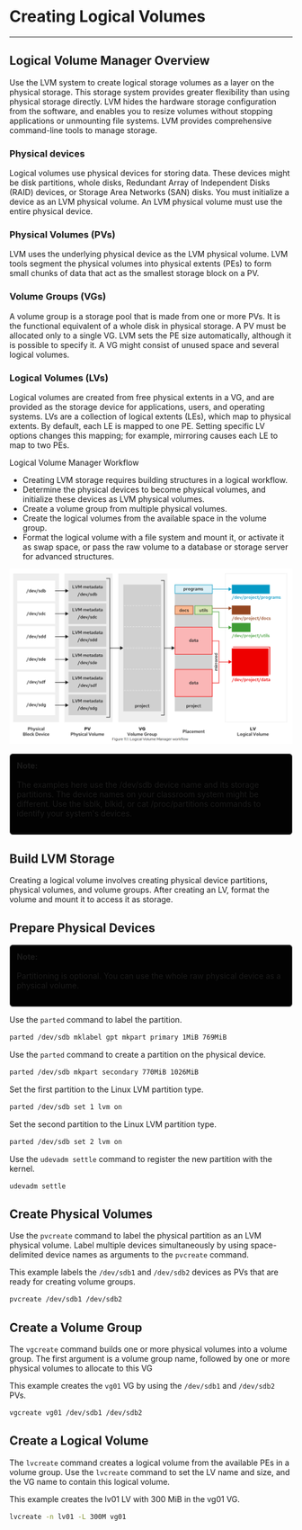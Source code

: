 # Creating Logical Volumes
---

## Logical Volume Manager Overview

Use the LVM system to create logical storage volumes as a layer on the physical storage. This storage system provides greater flexibility than using physical storage directly. LVM hides the hardware storage configuration from the software, and enables you to resize volumes without stopping applications or unmounting file systems. LVM provides comprehensive command-line tools to manage storage.

### Physical devices

Logical volumes use physical devices for storing data. These devices might be disk partitions, whole disks, Redundant Array of Independent Disks (RAID) devices, or Storage Area Networks (SAN) disks. You must initialize a device as an LVM physical volume. An LVM physical volume must use the entire physical device.

### Physical Volumes (PVs)

LVM uses the underlying physical device as the LVM physical volume. LVM tools segment the physical volumes into physical extents (PEs) to form small chunks of data that act as the smallest storage block on a PV.

### Volume Groups (VGs)

A volume group is a storage pool that is made from one or more PVs. It is the functional equivalent of a whole disk in physical storage. A PV must be allocated only to a single VG. LVM sets the PE size automatically, although it is possible to specify it. A VG might consist of unused space and several logical volumes.

### Logical Volumes (LVs)

Logical volumes are created from free physical extents in a VG, and are provided as the storage device for applications, users, and operating systems. LVs are a collection of logical extents (LEs), which map to physical extents. By default, each LE is mapped to one PE. Setting specific LV options changes this mapping; for example, mirroring causes each LE to map to two PEs.

Logical Volume Manager Workflow
- Creating LVM storage requires building structures in a logical workflow.
- Determine the physical devices to become physical volumes, and initialize these devices as LVM physical volumes.
- Create a volume group from multiple physical volumes.
- Create the logical volumes from the available space in the volume group.
- Format the logical volume with a file system and mount it, or activate it as swap space, or pass the raw volume to a database or storage server for advanced structures.

![alt text](images/image8.png)

<div style="border: 1px solid #aaa; border-radius: 6px; padding: 12px; background: #020202ff;">
<b>Note:</b><br><br>
The examples here use the /dev/sdb device name and its storage partitions. The device names on your classroom system might be different. Use the lsblk, blkid, or cat /proc/partitions commands to identify your system's devices.<br><br>
</div>

## Build LVM Storage

Creating a logical volume involves creating physical device partitions, physical volumes, and volume groups. After creating an LV, format the volume and mount it to access it as storage.

## Prepare Physical Devices

<div style="border: 1px solid #aaa; border-radius: 6px; padding: 12px; background: #020202ff;">
<b>Note:</b><br><br>
Partitioning is optional. You can use the whole raw physical device as a physical volume.<br><br></div>



Use the `parted` command to label the partition.

```bash
parted /dev/sdb mklabel gpt mkpart primary 1MiB 769MiB
```

Use the `parted` command to create a partition on the physical device.

```bash
parted /dev/sdb mkpart secondary 770MiB 1026MiB
```

Set the first partition to the Linux LVM partition type.

```bash
parted /dev/sdb set 1 lvm on
```

Set the second partition to the Linux LVM partition type.

```bash
parted /dev/sdb set 2 lvm on
```

Use the `udevadm settle` command to register the new partition with the kernel.

```bash
udevadm settle
```

## Create Physical Volumes

Use the `pvcreate` command to label the physical partition as an LVM physical volume. Label multiple devices simultaneously by using space-delimited device names as arguments to the `pvcreate` command.

This example labels the `/dev/sdb1` and `/dev/sdb2` devices as PVs that are ready for creating volume groups.

```bash
pvcreate /dev/sdb1 /dev/sdb2
```

## Create a Volume Group

The `vgcreate` command builds one or more physical volumes into a volume group. The first argument is a volume group name, followed by one or more physical volumes to allocate to this VG

This example creates the `vg01` VG by using the `/dev/sdb1` and `/dev/sdb2` PVs.

```bash
vgcreate vg01 /dev/sdb1 /dev/sdb2
```

## Create a Logical Volume

The `lvcreate` command creates a logical volume from the available PEs in a volume group. Use the `lvcreate` command to set the LV name and size, and the VG name to contain this logical volume.

This example creates the lv01 LV with 300 MiB in the vg01 VG.

```bash
lvcreate -n lv01 -L 300M vg01
```








